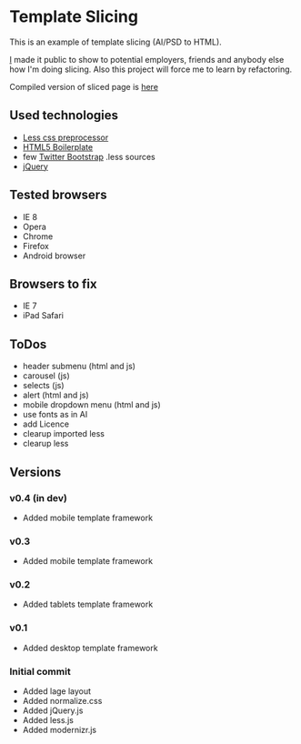 Template Slicing
=================

This is an example of template slicing (AI/PSD to HTML).

[I](http://bumbu.ru) made it public to show to potential employers, friends and anybody else how I'm doing slicing. Also this project will force me to learn by refactoring.

Compiled version of sliced page is [here](http://bumbu.github.com/Template-Slicing/)

Used technologies
----------

* [Less css preprocessor](http://lesscss.org/])
* [HTML5 Boilerplate](http://html5boilerplate.com/)
* few [Twitter Bootstrap](http://twitter.github.com/bootstrap/) .less sources
* [jQuery](http://jquery.com/)


Tested browsers
----------

* IE 8
* Opera
* Chrome
* Firefox
* Android browser

Browsers to fix
----------

* IE 7
* iPad Safari

ToDos
-----------

* header submenu (html and js)
* carousel (js)
* selects (js)
* alert (html and js)
* mobile dropdown menu (html and js)
* use fonts as in AI
* add Licence
* clearup imported less
* clearup less

Versions
----------
### v0.4 (in dev)
* Added mobile template framework

### v0.3
* Added mobile template framework

### v0.2
* Added tablets template framework

### v0.1
* Added desktop template framework

### Initial commit
* Added lage layout
* Added normalize.css
* Added jQuery.js
* Added less.js
* Added modernizr.js